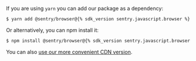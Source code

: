 If you are using `yarn` you can add our package as a dependency:

```bash
$ yarn add @sentry/browser@{% sdk_version sentry.javascript.browser %}
```

Or alternatively, you can npm install it:

```bash
$ npm install @sentry/browser@{% sdk_version sentry.javascript.browser %}
```

You can also [use our more convenient CDN version](?platform=browser).
